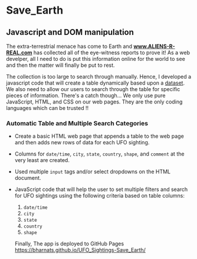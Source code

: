 # Save_Earth

## Javascript and DOM manipulation

The extra-terrestrial menace has come to Earth and **www.ALIENS-R-REAL.com** has collected all of the eye-witness reports to prove it! As a 
web develper, all I need to do is put this information online for the world to see and then the matter will finally be put to rest.


The collection is too large to search through manually. Hence, I developed a javascript code that will create a table dynamically based upon a [dataset](/new_data.js). We also need to allow our users to search through the table for specific pieces of information. There's a catch though... We only use pure JavaScript, HTML, and CSS on our web pages. They are the only coding languages which can be trusted !!

### Automatic Table and Multiple Search Categories

* Create a basic HTML web page that appends a table to the web page and then adds new rows of data for each UFO sighting.
* Columns for `date/time`, `city`, `state`, `country`, `shape`, and `comment` at the very least are created.
* Used multiple `input` tags and/or select dropdowns on the HTML document.
* JavaScript code that will help the user to set multiple filters and search for UFO sightings using the following criteria based on table columns:
  1. `date/time`
  2. `city`
  3. `state`
  4. `country`
  5. `shape`
  
  Finally, The app is deployed to GitHub Pages
  https://bharnats.github.io/UFO_Sightings-Save_Earth/
